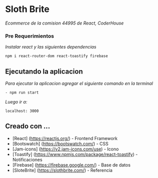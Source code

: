 # Sloth Brite

_Ecommerce de la comision 44995 de React, CoderHouse_

### Pre Requerimientos

_Instalar react y las siguientes dependencias_

```
npm i react-router-dom react-toastify firebase
```

## Ejecutando la aplicacion
_Para ejecutar la aplicacion agregar el siguiente comando en la terminal_
```
- npm run start
```
_Luego ir a:_
```
localhost: 3000
```

## Creado con ...

* [React] (https://reactjs.org/) - Frontend Framework
* [Bootswatch] (https://bootswatch.com/) - CSS
* [Jam-icons] (https://v2.jam-icons.com/use) - Icono
* [Toastify] (https://www.npmjs.com/package/react-toastify) - Notificaciones
* [Firebase] (https://firebase.google.com/) - Base de datos
* [SloteBrite] (https://slothbrite.com/) - Referencia